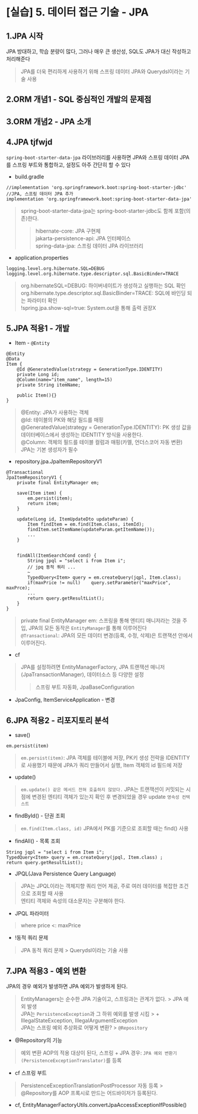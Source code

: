 # [실습] 5. 데이터 접근 기술 - JPA
## 1.JPA 시작
JPA 방대하고, 학습 분량이 많다, 그러나 매우 큰 생산성, SQL도 JPA가 대신 작성하고 처리해준다
> JPA를 더욱 편리하게 사용하기 위해 스프링 데이터 JPA와 Querydsl이라는 기술 사용
## 2.ORM 개념1 - SQL 중심적인 개발의 문제점 
## 3.ORM 개념2 - JPA 소개
## 4.JPA tjfwjd
`spring-boot-starter-data-jpa` 라이브러리를 사용하면 JPA와 스프링 데이터 JPA를 스프링 부트와 통합하고, 설정도 아주 간단히 할 수 있다
- build.gradle
```
//implementation 'org.springframework.boot:spring-boot-starter-jdbc'
//JPA, 스프링 데이터 JPA 추가
implementation 'org.springframework.boot:spring-boot-starter-data-jpa'
```
> spring-boot-starter-data-jpa는 spring-boot-starter-jdbc도 함께 포함(의존)한다.
>> hibernate-core: JPA 구현체  
jakarta-persistence-api: JPA 인터페이스  
spring-data-jpa: 스프링 데이터 JPA 라이브러리
- application.properties
```
logging.level.org.hibernate.SQL=DEBUG
logging.level.org.hibernate.type.descriptor.sql.BasicBinder=TRACE
```
> org.hibernateSQL=DEBUG: 하이버네이트가 생성하고 실행하는 SQL 확인  
org.hibernate.type.descriptor.sql.BasicBinder=TRACE: SQL에 바인딩 되는 파라미터 확인  
!spring.jpa.show-sql=true: System.out을 통해 출력 권장X

## 5.JPA 적용1 - 개발
- Item - `@Entity`
```
@Entity
@Data
Item {
	@Id @GeneratedValue(strategy = GenerationType.IDENTITY)
	private Long id;
	@Column(name="item_name", length=15)
	private String itemName;

	public Item(){}
}
```
> @Entity: JPA가 사용하는 객체  
@Id: 테이블의 PK와 해당 필드를 매핑  
@GeneratedValue(strategy = GenerationType.IDENTITY): PK 생성 값을 데이터베이스에서 생성하는 IDENTITY 방식을 사용한다.  
@Column: 객체의 필드를 테이블 컬럼과 매핑(카멜, 언더스코어 자동 변환)  
JPA는 기본 생성자가 필수
- repository.jpa.JpaItemRepositoryV1
```
@Transactional
JpaItemRepositoryV1 {
	private final EntityManager em;

	save(Item item) {
		em.persist(item);
		return item;
	}

	update(Long id, ItemUpdateDto updateParam) {
		Item findItem = em.find(Item.class, itemId);
		findItem.setItemName(updateParam.getItemName());
		...
	}


	findAll(ItemSearchCond cond) {
		String jpql = "select i from Item i";
		// jpq 동적 쿼리 ...
		~
		TypedQuery<Item> query = em.createQuery(jqpl, Item.class);
		if(maxPrice != null)	query.setParameter("maxPrice", maxPrce);
		...
		return query.getResultList();
	}
}
```
> private final EntityManager em: 스프링을 통해 엔티티 매니저라는 것을 주입, JPA의 모든 동작은 `EntityManager`를 통해 이루어진다  
`@Transactional`: JPA의 모든 데이터 변경(등록, 수정, 삭제)은 트랜잭션 안에서 이루어진다.  
- cf
> JPA를 설정하려면 EntityManagerFactory, JPA 트랜잭션 매니저(JpaTransactionManager), 데이터소스 등 다양한 설정
>> 스프링 부트 자동화, JpaBaseConfiguration
- JpaConfig, ItemServiceApplication - 변경

## 6.JPA 적용2 - 리포지토리 분석
- save()
```
em.persist(item)
```
> `em.persist(item)`: JPA 객체를 테이블에 저장, PK키 생성 전략을 IDENTITY로 사용했기 때문에 JPA가 쿼리 만들어서 실행, Item 객체의 id 필드에 저장
- update()
> `em.update() 같은 메서드 전혀 호출하지 않았다.` JPA는 트랜잭션이 커밋되는 시점에 변경된 엔티티 객체가 있는지 확인 후 변경되었을 경우 update `영속성 컨텍스트`
- findById() - 단권 조회
> `em.find(Item.class, id)` JPA에서 PK를 기준으로 조회할 때는 find() 사용
- findAll() - 목록 조회
```
String jqpl = "select i from Item i";
TypedQuery<Item> query = em.createQuery(jpql, Item.class) ;
return query.getResultList();
 ```
- JPQL(Java Persistence Query Language) 
> JPA는 JPQL이라는 객체지향 쿼리 언어 제공, 주로 여러 데이터를 복잡한 조건으로 조회할 때 사용  
엔티티 객체와 속성의 대소문자는 구분해야 한다.
- JPQL 파라미터
> where price <: maxPrice
- !동적 쿼리 문제
> JPA 동적 쿼리 문제 > Querydsl이라는 기술 사용

## 7.JPA 적용3 - 예외 변환
JPA의 경우 예외가 발생하면 JPA 예외가 발생하게 된다.
> EntityManagers는 순수한 JPA 기술이고, 스프링과는 관계가 없다. > JPA 예외 발생  
JPA는 `PersistenceException`과 그 하위 예외를 발생 시킴 > + IllegalStateException, IllegalArgumentException  
JPA는 스프링 예외 추상화로 어떻게 변환? > `@Repository`
- @Repository의 기능
> 예외 변환 AOP의 적용 대상이 된다, 스프링 + JPA 경우: `JPA 예외 변환기(PersistenceExceptionTranslator)`를 등록
- cf 스프링 부트
> PersistenceExceptionTranslationPostProcessor 자동 등록 > @Repository를 AOP 프록시로 만드는 어드바이저가 등록된다.
- cf, EntityManagerFactoryUtils.convertJpaAccessExceptionIfPossible()